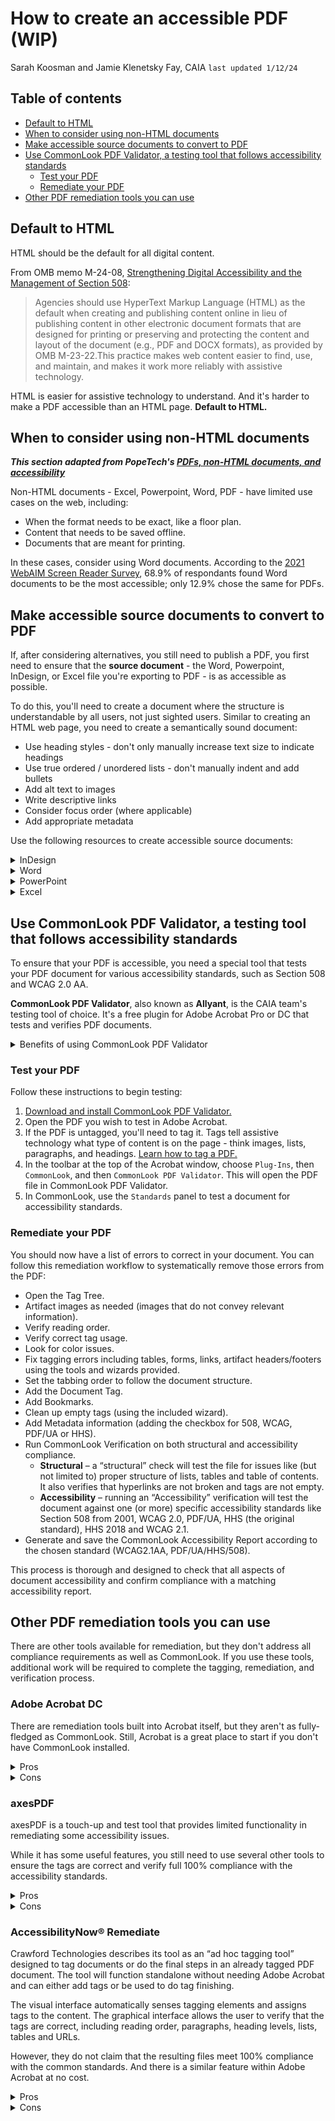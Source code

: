 # How to create an accessible PDF (WIP)
Sarah Koosman and Jamie Klenetsky Fay, CAIA 
`last updated 1/12/24`

<!-- TOC start (generated with https://github.com/derlin/bitdowntoc) -->

## Table of contents
- [Default to HTML](#default-to-html)
- [When to consider using non-HTML documents](#when-to-consider-using-non-html-documents)
- [Make accessible source documents to convert to PDF](#make-accessible-source-documents-to-convert-to-pdf)
- [Use CommonLook PDF Validator, a testing tool that follows accessibility standards](#use-commonlook-pdf-validator-a-testing-tool-that-follows-accessibility-standards)
   * [Test your PDF](#test-your-pdf)
   * [Remediate your PDF](#remediate-your-pdf)
- [Other PDF remediation tools you can use](#other-pdf-remediation-tools-you-can-use)

<!-- TOC end -->

## Default to HTML
HTML should be the default for all digital content. 

From OMB memo M-24-08, [Strengthening Digital Accessibility and the Management of Section 508](https://www.whitehouse.gov/omb/management/ofcio/m-24-08-strengthening-digital-accessibility-and-the-management-of-section-508-of-the-rehabilitation-act/):
> Agencies should use HyperText Markup Language (HTML) as the default when creating and publishing content online in lieu of publishing content in other electronic document formats that are designed for printing or preserving and protecting the content and layout of the document (e.g., PDF and DOCX formats), as provided by OMB M-23-22.This practice makes web content easier to find, use, and maintain, and makes it work more reliably with assistive technology.

HTML is easier for assistive technology to understand. And it's harder to make a PDF accessible than an HTML page. **Default to HTML.**

## When to consider using non-HTML documents
___This section adapted from PopeTech's [PDFs, non-HTML documents, and accessibility](https://blog.pope.tech/2022/05/03/pdfs-non-html-documents-and-accessibility/)___

Non-HTML documents - Excel, Powerpoint, Word, PDF - have limited use cases on the web, including:

- When the format needs to be exact, like a floor plan.
- Content that needs to be saved offline.
- Documents that are meant for printing.

In these cases, consider using Word documents. According to the [2021 WebAIM Screen Reader Survey](https://webaim.org/projects/screenreadersurvey9/#docaccessibility), 68.9% of respondants found Word documents to be the most accessible; only 12.9% chose the same for PDFs.

## Make accessible source documents to convert to PDF

If, after considering alternatives, you still need to publish a PDF, you first need to ensure that the **source document** - the Word, Powerpoint, InDesign, or Excel file you're exporting to PDF - is as accessible as possible.

To do this, you'll need to create a document where the structure is understandable by all users, not just sighted users. Similar to creating an HTML web page, you need to create a semantically sound document: 
- Use heading styles - don't only manually increase text size to indicate headings
- Use true ordered / unordered lists - don't manually indent and add bullets
- Add alt text to images
- Write descriptive links
- Consider focus order (where applicable)
- Add appropriate metadata

Use the following resources to create accessible source documents:

<details><summary>InDesign</summary>

### Set up an InDesign file to output an accessible PDF

If you’re a designer, check how to make sure your InDesign documents output accessible creative content that we can use on our website.

[Reference this document](https://www.doi.gov/sites/doi.gov/files/uploads/may_2019_section_508_compliance_event_-_indesign_accessibility.pdf) to check for the following:

|                              |                                                                                                                                                            |
| ---------------------------- | ---------------------------------------------------------------------------------------------------------------------------------------------------------- |
| Criteria                     | Check                                                                                                                                                      |
| Logical reading order        | Check the exported document with Adobe Acrobat and at least one screen reader. Ensure navigation works with mouse and keyboard as a minimum.               |
| Color contrast               | All text elements meet at least a color contrast ratio of 4.5:1.                                                                                           |
| Alt-text for images          | All images have alt-text, or have been removed from the flow of the document.                                                                              |
| Element Styles               | These have been set up using a style sheet. These are then linked to Export tags for PDFs.                                                                 |
| Tables                       | Tables are actually tables, not embedded images. All tables have denoted headers.                                                                          |
| Accessible graphs and charts | Colors used must be accessible. Check with color contrast checker and a color blindness checker. Do not rely on color to convey meaning. Include alt-text. |
| Hyperlinks                   | All links are descriptive so a screen reader user can understand them.                                                                                     |
| Spell-check                  | Check the document with a spell-checker.                                                                                                                   |
</details>

<details><summary>Word</summary>

### Word accessibility

Use the following resources to guide you through the creation of accessible Word documents:
- [Create Accessible Documents](https://www.section508.gov/create/documents/), from Section508.gov
- [Microsoft Word - Creating Accessible Documents](https://webaim.org/techniques/word/), from WebAIM
- [Make your Word documents accessible to people with disabilities](https://support.microsoft.com/en-us/office/make-your-word-documents-accessible-to-people-with-disabilities-d9bf3683-87ac-47ea-b91a-78dcacb3c66d), from Microsoft
</details>


<details><summary>PowerPoint</summary>

### PowerPoint accessibility

Use the following resources to guide you through the creation of accessible PowerPoint documents:
- [Create Accessible Presentations](https://www.section508.gov/create/presentations/), from Section508.gov
- [PowerPoint Accessibility](https://webaim.org/techniques/powerpoint/), from WebAIM
- [Make your PowerPoint documents accessible to people with disabilities](https://support.microsoft.com/en-us/office/make-your-powerpoint-presentations-accessible-to-people-with-disabilities-6f7772b2-2f33-4bd2-8ca7-dae3b2b3ef25#PickTab=Windows), from Microsoft

</details>


<details><summary>Excel</summary>

### Excel accessibility

Use the following resources to guide you through the creation of accessible Excel documents:
- [Create Accessible Spreadsheets](https://www.section508.gov/create/spreadsheets/), from Section508.gov
- [Optimizing Spreadsheet Accessibility](https://webaim.org/techniques/excel/), from WebAIM
- [Make your Excel documents accessible to people with disabilities](https://support.microsoft.com/en-us/office/make-your-excel-documents-accessible-to-people-with-disabilities-6cc05fc5-1314-48b5-8eb3-683e49b3e593), from Microsoft
</details>

## Use CommonLook PDF Validator, a testing tool that follows accessibility standards

To ensure that your PDF is accessible, you need a special tool that tests your PDF document for various accessibility standards, such as Section 508 and WCAG 2.0 AA. 

**CommonLook PDF Validator**, also known as **Allyant**, is the CAIA team's testing tool of choice. It's a free plugin for Adobe Acrobat Pro or DC that tests and verifies PDF documents.

<details><summary>Benefits of using CommonLook PDF Validator</summary>
- Provides validation against Section 508, WCAG 2.0, WCAG 2.1, HHS and PDF/UA standards, and ISO 32000-1:2008.
- Validation includes those checkpoints that require manual verification, ensuring 100% accuracy.
- Time-saving tools for working with the Tag tree.
- Automatically tag tables, lists and Table of Contents from selection.
- The table editor tool makes complex tables easy to tag correctly.
- Easily assign the ListNumbering attribute for lists.
- Supports difficult to tag content such as multi-page structures and structures that move between pages.
- Automatically detects and repairs a variety of common PDF problems.
- Much faster than Adobe Acrobat Pro DC.
- Generates a checkpoint-by-checkpoint report that many organizations accept as proof of accessibility compliance.
</details>


### Test your PDF

Follow these instructions to begin testing:

1. [Download and install CommonLook PDF Validator.](https://commonlook.com/accessibility-software/pdf-validator/)
2. Open the PDF you wish to test in Adobe Acrobat. 
3. If the PDF is untagged, you'll need to tag it. Tags tell assistive technology what type of content is on the page - think images, lists, paragraphs, and headings. [Learn how to tag a PDF.](https://accessible-pdf.info/en/basics/acrobat/create-and-modify-pdf-tags-in-acrobat/)
4. In the toolbar at the top of the Acrobat window, choose `Plug-Ins`, then `CommonLook`, and then `CommonLook PDF Validator`. This will open the PDF file in CommonLook PDF Validator. 
5. In CommonLook, use the `Standards` panel to test a document for accessibility standards.

### Remediate your PDF

You should now have a list of errors to correct in your document. You can follow this remediation workflow to systematically remove those errors from the PDF:

- Open the Tag Tree.
- Artifact images as needed (images that do not convey relevant information).
- Verify reading order.
- Verify correct tag usage.
- Look for color issues.
- Fix tagging errors including tables, forms, links, artifact headers/footers using the tools and wizards provided.
- Set the tabbing order to follow the document structure.
- Add the Document Tag.
- Add Bookmarks.
- Clean up empty tags (using the included wizard).
- Add Metadata information (adding the checkbox for 508, WCAG, PDF/UA or HHS).
- Run CommonLook Verification on both structural and accessibility compliance.
   - **Structural** – a “structural” check will test the file for issues like (but not limited to) proper structure of lists, tables and table of contents. It also verifies that hyperlinks are not broken and tags are not empty.
    - **Accessibility** – running an “Accessibility” verification will test the document against one (or more) specific accessibility standards like Section 508 from 2001, WCAG 2.0, PDF/UA, HHS (the original standard), HHS 2018 and WCAG 2.1.
- Generate and save the CommonLook Accessibility Report according to the chosen standard (WCAG2.1AA, PDF/UA/HHS/508).

This process is thorough and designed to check that all aspects of document accessibility and confirm compliance with a matching accessibility report.

## Other PDF remediation tools you can use


There are other tools available for remediation, but they don't address all compliance requirements as well as CommonLook. If you use these tools, additional work will be required to complete the tagging, remediation, and verification process.



### Adobe Acrobat DC
There are remediation tools built into Acrobat itself, but they aren't as fully-fledged as CommonLook. Still, Acrobat is a great place to start if you don't have CommonLook installed.
<details><summary>Pros</summary>

#### Acrobat Pro DC Pros

- Working in the Tag tree helps achieve a fully accessible document because manual checks are necessary, like verifying appropriate alt text.
- Allows for the creation of tags, even from an untagged document.
- Correct reading order.
- Create and/or convert tags.
- Add alternative text to tags.
- Set the tab order.
- Can correct (some) color and/or contrast issues.
- Add/Edit Metadata including Title and Language (required by standards).
</details>

<details><summary>Cons</summary>

#### Acrobat Pro DC Cons

- Passing Acrobat’s Accessibility Check does not guarantee compliance with any accessibility standards (WCAG 2.0/2.1 or PDF/UA), and there are often many remaining accessibility issues to be fixed.
- Accessibility Check only tests checkpoints that can be verified with automation. There are a couple of prompts for the tester to check things that require manual validation.
- You will need a third-party testing tool like CommonLook’s PDF Validator or PAC3 to verify standards compliance.
- Many tasks in Acrobat in working with the Tag tree are complex and time-consuming.
- Without an “undo” feature, you may be forced to start over if you make a mistake.
- Remediating data tables is a lengthy, inefficient and time-consuming process.
- Assigning ListNumbering to lists is challenging.
</details>


### axesPDF

axesPDF is a touch-up and test tool that provides limited functionality in remediating some accessibility issues.

While it has some useful features, you still need to use several other tools to ensure the tags are correct and verify full 100% compliance with the accessibility standards.

<details><summary>Pros</summary>

#### axesPDF pros

- Standalone application
- Tests against PDF/UA
- Fixes font and Unicode issues
- Screenreader preview
- Displays the Tags tree (Logical Structure Tree)
- Multiple PDFs can be open while working
</details>

<details><summary>Cons</summary>

#### axesPDF Cons

- Limited remediation functionality - relies on mostly-correct tagging structure to then address PDF/UA-specific requirements
- Tagging functionality is limited to touch up and fixing limited issues.
- No Undo
- The software is not fully keyboard-accessible.
- The user interface does not feel “intuitive.”
- It only tests checkpoints that can be tested with automation. So, for example, while the checker will detect Figure tags without Alternative text and show that “Failure,” any Figure tag with Alternative text will automatically pass even if the alt text is inaccurate.
- Does not test against either of the WCAG standards or others.
- `Delete empty tags` removes \*all\* empty tags, possibly affecting table tagging
</details>

### AccessibilityNow® Remediate

Crawford Technologies describes its tool as an “ad hoc tagging tool” designed to tag documents or do the final steps in an already tagged PDF document. The tool will function standalone without needing Adobe Acrobat and can either add tags or be used to do tag finishing.

The visual interface automatically senses tagging elements and assigns tags to the content. The graphical interface allows the user to verify that the tags are correct, including reading order, paragraphs, heading levels, lists, tables and URLs. 

However, they do not claim that the resulting files meet 100% compliance with the common standards. And there is a similar feature within Adobe Acrobat at no cost.

<details><summary>Pros</summary>

#### AccessibilityNow® Remediate Pros

- Requires less knowledge of accessibility or the Tag tree since you rely on the tool to identify the proper tags.
</details>

<details><summary>Cons</summary>

#### AccessibilityNow® Remediate Cons

- The product promises to deliver accessible PDF documents but does not provide compliance reports for any of the common accessibility standards (508, WCAG 2.0, 2.1, HHS or PDF/UA), which could result in a non-compliant and inaccessible document.
- Without the ability to test and validate the documents against the standards, you will need additional tools to confirm compliance with the standards.
- PC only.
- While it identifies tags, you are trusting the tool to get it right, so there is a greater chance of error using this method of document tagging. Acrobat autotagging generally does a better job in most cases.
</details>

